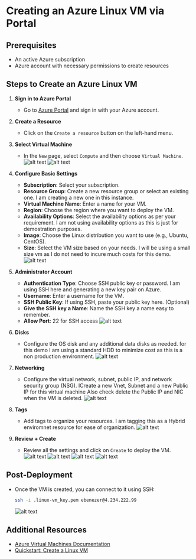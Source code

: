 # Creating an Azure Linux VM via Portal

## Prerequisites
- An active Azure subscription
- Azure account with necessary permissions to create resources

## Steps to Create an Azure Linux VM

1. **Sign in to Azure Portal**
    - Go to [Azure Portal](https://portal.azure.com) and sign in with your Azure account.

2. **Create a Resource**
    - Click on the `Create a resource` button on the left-hand menu.

3. **Select Virtual Machine**
    - In the `New` page, select `Compute` and then choose `Virtual Machine`.
![alt text](image.png)
![alt text](image-1.png)

4. **Configure Basic Settings**
    - **Subscription**: Select your subscription.
    - **Resource Group**: Create a new resource group or select an existing one. I am creating a new one in this instance.
    - **Virtual Machine Name**: Enter a name for your VM.
    - **Region**: Choose the region where you want to deploy the VM.
    - **Availability Options**: Select the availability options as per your requirement. I am not using availability options as this is just for demostration purposes.
    - **Image**: Choose the Linux distribution you want to use (e.g., Ubuntu, CentOS).
    - **Size**: Select the VM size based on your needs. I will be using a small size vm as I do not need to incure much costs for this demo.
![alt text](image-2.png)

5. **Administrator Account**
    - **Authentication Type**: Choose SSH public key or password. I am using SSH here and generating a new key pair on Azure.
    - **Username**: Enter a username for the VM.
    - **SSH Public Key**: If using SSH, paste your public key here. (Optional)
    - **Give the SSH key a Name**: Name the SSH key a name easy to remember.
    - **Allow Port**: 22 for SSH access
    ![alt text](image-3.png)

6. **Disks**
    - Configure the OS disk and any additional data disks as needed.
    for this demo I am using a standard HDD to minimize cost as this is a non production environment.
    ![alt text](image-4.png)

7. **Networking**
    - Configure the virtual network, subnet, public IP, and network security group (NSG).
    ICreate a new Vnet, Subnet and a new Public IP for this virtual machine 
    Also check delete the Public IP and NIC when the VM is deleted.
    ![alt text](image-5.png)

8. **Tags**
     - Add tags to organize your resources.
     I am tagging this as a Hybrid enviromnet resource for ease of organization.
     ![alt text](image-6.png)

9. **Review + Create**
     - Review all the settings and click on `Create` to deploy the VM.
     ![alt text](image-7.png) ![alt text](image-8.png) ![alt text](image-9.png) ![alt text](image-10.png)

## Post-Deployment
- Once the VM is created, you can connect to it using SSH:
  ```sh
  ssh -i .linux-vm_key.pem ebenezer@4.234.222.99
  ```
  ![alt text](image-11.png)

## Additional Resources
- [Azure Virtual Machines Documentation](https://docs.microsoft.com/en-us/azure/virtual-machines/)
- [Quickstart: Create a Linux VM](https://docs.microsoft.com/en-us/azure/virtual-machines/linux/quick-create-portal)

